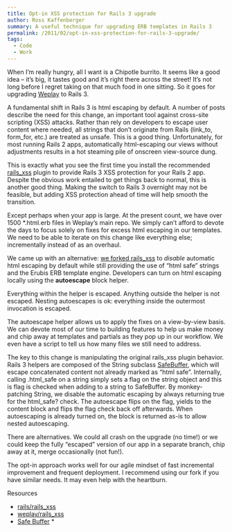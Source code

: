 ```yaml
---
title: Opt-in XSS protection for Rails 3 upgrade
author: Ross Kaffenberger
summary: A useful technique for upgrading ERB templates in Rails 3
permalink: /2011/02/opt-in-xss-protection-for-rails-3-upgrade/
tags:
  - Code
  - Work
---
```

When I’m really hungry, all I want is a Chipotle burrito. It seems like a good idea – it’s big, it tastes good and it’s right there across the street! It’s not long before I regret taking on that much food in one sitting. So it goes for upgrading [Weplay][1] to Rails 3.

A fundamental shift in Rails 3 is html escaping by default. A number of posts describe the need for this change, an important tool against cross-site scripting (XSS) attacks. Rather than rely on developers to escape user content where needed, all strings that don’t originate from Rails (link\_to, form\_for, etc.) are treated as unsafe. This is a good thing. Unfortunately, for most running Rails 2 apps, automatically html-escaping our views without adjustments results in a hot steaming pile of onscreen view-source dung.

This is exactly what you see the first time you install the recommended [rails\_xss][2] plugin to provide Rails 3 XSS protection for your Rails 2 app. Despite the obvious work entailed to get things back to normal, this is another good thing. Making the switch to Rails 3 overnight may not be feasible, but adding XSS protection ahead of time will help smooth the transition.

Except perhaps when your app is large. At the present count, we have over 1500 \*.html.erb files in Weplay’s main repo. We simply can’t afford to devote the days to focus solely on fixes for excess html escaping in our templates. We need to be able to iterate on this change like everything else; incrementally instead of as an overhaul.

We came up with an alternative: [we forked rails\_xss][3] to *disable* automatic html escaping by default while still providing the use of “html safe” strings and the Erubis ERB template engine. Developers can turn on html escaping locally using the **autoescape** block helper.

Everything within the helper is escaped. Anything outside the helper is not escaped. Nesting autoescapes is ok: everything inside the outermost invocation is escaped.

The autoescape helper allows us to apply the fixes on a view-by-view basis. We can devote most of our time to building features to help us make money and chip away at templates and partials as they pop up in our workflow. We even have a script to tell us how many files we still need to address.

The key to this change is manipulating the original rails\_xss plugin behavior. Rails 3 helpers are composed of the String subclass [SafeBuffer][4], which will escape concatenated content not already marked as “html safe”. Internally, calling .html\_safe on a string simply sets a flag on the string object and this is flag is checked when adding to a string to SafeBuffer. By monkey-patching String, we disable the automatic escaping by always returning true for the html\_safe? check. The autoescape flips on the flag, yields to the content block and flips the flag check back off afterwards. When autoescaping is already turned on, the block is returned as-is to allow nested autoescaping.

There are alternatives. We could all crash on the upgrade (no time!) or we could keep the fully “escaped” version of our app in a separate branch, chip away at it, merge occasionally (not fun!).

The opt-in approach works well for our agile mindset of fast incremental improvement and frequent deployment. I recommend using our fork if you have similar needs. It may even help with the heartburn.

Resources

*   [rails/rails\_xss][5]
*   [weplay/rails\_xss][6]
*   [Safe Buffer][7]
\*

[1]:	http://www.weplay.com
[2]:	https://github.com/rails/rails_xss
[3]:	https://github.com/weplay/rails_xss
[4]:	http://yehudakatz.com/2010/02/01/safebuffers-and-rails-3-0/
[5]:	https://github.com/rails/rails_xss
[6]:	https://github.com/weplay/rails_xss
[7]:	http://yehudakatz.com/2010/02/01/safebuffers-and-rails-3-0/